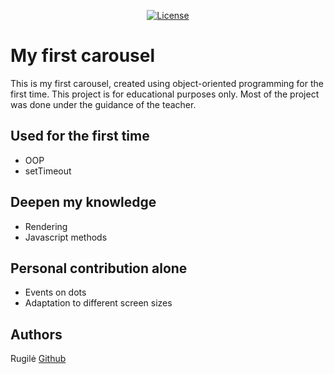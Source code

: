 <p align="center">
<a href="https://packagist.org/packages/laravel/framework"><img src="https://img.shields.io/packagist/l/laravel/framework" alt="License"></a>
</p>

# My first carousel

This is my first carousel, created using object-oriented programming for the first time. This project is for educational purposes only. Most of the project was done under the guidance of the teacher.

## Used for the first time

- OOP
- setTimeout

## Deepen my knowledge

- Rendering
- Javascript methods

## Personal contribution alone

- Events on dots
- Adaptation to different screen sizes

## Authors

Rugilė [Github](https://github.com/kauste)